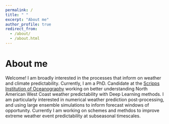 ```yaml
---
permalink: /
title: " "
excerpt: "About me"
author_profile: true
redirect_from: 
  - /about/
  - /about.html
---
```


About me
======
Welcome! I am broadly interested in the processes that inform on weather and climate predictability. Currently, I am a PhD. Candidate at the [Scripps Institution of Oceanography](https://scripps.ucsd.edu/) working on better understanding North American West Coast weather predictability with Deep Learning methods. I am particularly interested in numerical weather prediction post-processing, and using large ensemble simulations to inform forecast windows of opportunity. Currently I am working on schemes and methdos to improve extreme weather event predictability at subseasonal timescales.   


